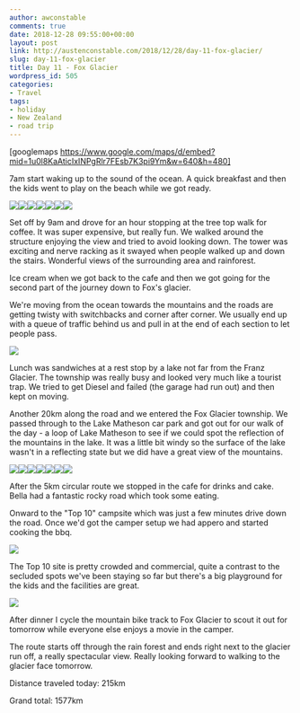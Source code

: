 ```yaml
---
author: awconstable
comments: true
date: 2018-12-28 09:55:00+00:00
layout: post
link: http://austenconstable.com/2018/12/28/day-11-fox-glacier/
slug: day-11-fox-glacier
title: Day 11 - Fox Glacier
wordpress_id: 505
categories:
- Travel
tags:
- holiday
- New Zealand
- road trip
---
```


[googlemaps https://www.google.com/maps/d/embed?mid=1u0l8KaAticIxINPgRlr7FEsb7K3pi9Ym&w=640&h=480]

7am start waking up to the sound of the ocean. A quick breakfast and then the kids went to play on the beach while we got ready.

![](../../../images/2018/12/img_2797.jpg)![](../../../images/2018/12/img_2792.jpg)![](../../../images/2018/12/img_2793.jpg)![](../../../images/2018/12/img_0180.jpg)![](../../../images/2018/12/img_2802.jpg)![](../../../images/2018/12/img_2799.jpg)![](../../../images/2018/12/img_2810.jpg)

Set off by 9am and drove for an hour stopping at the tree top walk for coffee. It was super expensive, but really fun. We walked around the structure enjoying the view and tried to avoid looking down. The tower was exciting and nerve racking as it swayed when people walked up and down the stairs. Wonderful views of the surrounding area and rainforest.

Ice cream when we got back to the cafe and then we got going for the second part of the journey down to Fox's glacier.

We're moving from the ocean towards the mountains and the roads are getting twisty with switchbacks and corner after corner. We usually end up with a queue of traffic behind us and pull in at the end of each section to let people pass.

![](../../../images/2018/12/img_2820.jpg)

Lunch was sandwiches at a rest stop by a lake not far from the Franz Glacier. The township was really busy and looked very much like a tourist trap. We tried to get Diesel and failed (the garage had run out) and then kept on moving.

Another 20km along the road and we entered the Fox Glacier township. We passed through to the Lake Matheson car park and got out for our walk of the day - a loop of Lake Matheson to see if we could spot the reflection of the mountains in the lake. It was a little bit windy so the surface of the lake wasn't in a reflecting state but we did have a great view of the mountains.

![](../../../images/2018/12/img_2823.jpg)![](../../../images/2018/12/img_2825.jpg)![](../../../images/2018/12/img_0210.jpg)![](../../../images/2018/12/img_2829.jpg)![](../../../images/2018/12/img_0217.jpg)![](../../../images/2018/12/img_2832.jpg)![](../../../images/2018/12/img_2836.jpg)

After the 5km circular route we stopped in the cafe for drinks and cake. Bella had a fantastic rocky road which took some eating.

Onward to the "Top 10" campsite which was just a few minutes drive down the road. Once we'd got the camper setup we had appero and started cooking the bbq.

![](../../../images/2018/12/img_0227.jpg)

The Top 10 site is pretty crowded and commercial, quite a contrast to the secluded spots we've been staying so far but there's a big playground for the kids and the facilities are great.

![](../../../images/2018/12/img_2844.jpg)

After dinner I cycle the mountain bike track to Fox Glacier to scout it out for tomorrow while everyone else enjoys a movie in the camper.

The route starts off through the rain forest and ends right next to the glacier run off, a really spectacular view. Really looking forward to walking to the glacier face tomorrow.

Distance traveled today: 215km

Grand total: 1577km
